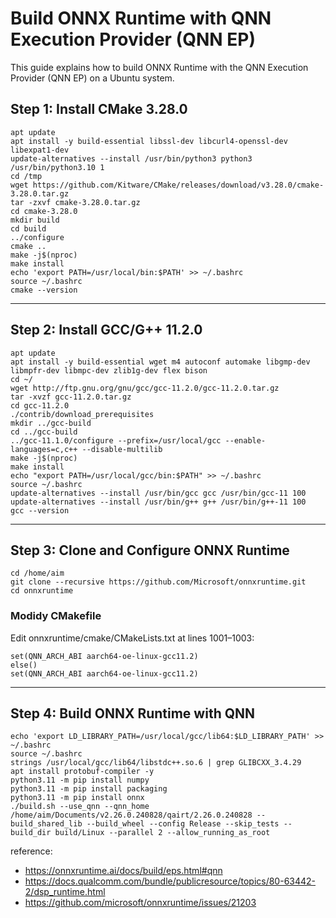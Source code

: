 # Build ONNX Runtime with QNN Execution Provider (QNN EP)
This guide explains how to build ONNX Runtime with the QNN Execution Provider (QNN EP) on a Ubuntu system.

## Step 1: Install CMake 3.28.0
```
apt update
apt install -y build-essential libssl-dev libcurl4-openssl-dev libexpat1-dev
update-alternatives --install /usr/bin/python3 python3 /usr/bin/python3.10 1
cd /tmp
wget https://github.com/Kitware/CMake/releases/download/v3.28.0/cmake-3.28.0.tar.gz
tar -zxvf cmake-3.28.0.tar.gz
cd cmake-3.28.0
mkdir build
cd build
../configure
cmake ..
make -j$(nproc)
make install
echo 'export PATH=/usr/local/bin:$PATH' >> ~/.bashrc
source ~/.bashrc
cmake --version
```

---

## Step 2: Install GCC/G++ 11.2.0
```
apt update
apt install -y build-essential wget m4 autoconf automake libgmp-dev libmpfr-dev libmpc-dev zlib1g-dev flex bison
cd ~/
wget http://ftp.gnu.org/gnu/gcc/gcc-11.2.0/gcc-11.2.0.tar.gz
tar -xvzf gcc-11.2.0.tar.gz
cd gcc-11.2.0
./contrib/download_prerequisites
mkdir ../gcc-build
cd ../gcc-build
../gcc-11.1.0/configure --prefix=/usr/local/gcc --enable-languages=c,c++ --disable-multilib
make -j$(nproc)
make install
echo "export PATH=/usr/local/gcc/bin:$PATH" >> ~/.bashrc
source ~/.bashrc
update-alternatives --install /usr/bin/gcc gcc /usr/bin/gcc-11 100
update-alternatives --install /usr/bin/g++ g++ /usr/bin/g++-11 100
gcc --version
```

---

## Step 3: Clone and Configure ONNX Runtime
```
cd /home/aim
git clone --recursive https://github.com/Microsoft/onnxruntime.git
cd onnxruntime
```
### Modidy CMakefile
Edit onnxruntime/cmake/CMakeLists.txt at lines 1001–1003:
```
set(QNN_ARCH_ABI aarch64-oe-linux-gcc11.2)
else()
set(QNN_ARCH_ABI aarch64-oe-linux-gcc11.2)
```

---

## Step 4: Build ONNX Runtime with QNN
```
echo 'export LD_LIBRARY_PATH=/usr/local/gcc/lib64:$LD_LIBRARY_PATH' >> ~/.bashrc
source ~/.bashrc
strings /usr/local/gcc/lib64/libstdc++.so.6 | grep GLIBCXX_3.4.29
apt install protobuf-compiler -y
python3.11 -m pip install numpy
python3.11 -m pip install packaging
python3.11 -m pip install onnx
./build.sh --use_qnn --qnn_home /home/aim/Documents/v2.26.0.240828/qairt/2.26.0.240828 --build_shared_lib --build_wheel --config Release --skip_tests --build_dir build/Linux --parallel 2 --allow_running_as_root
```

reference: 
* https://onnxruntime.ai/docs/build/eps.html#qnn
* https://docs.qualcomm.com/bundle/publicresource/topics/80-63442-2/dsp_runtime.html
* https://github.com/microsoft/onnxruntime/issues/21203
